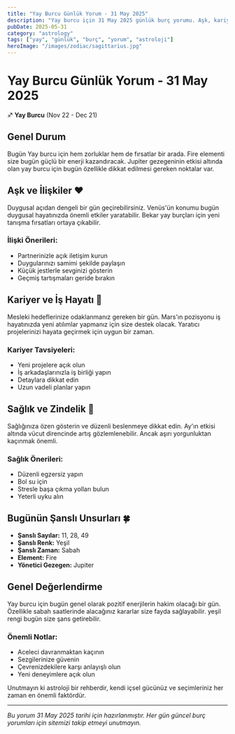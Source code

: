 ```yaml
---
title: "Yay Burcu Günlük Yorum - 31 May 2025"
description: "Yay burcu için 31 May 2025 günlük burç yorumu. Aşk, kariyer, sağlık ve şanslı sayılar."
pubDate: 2025-05-31
category: "astrology"
tags: ["yay", "günlük", "burç", "yorum", "astroloji"]
heroImage: "/images/zodiac/sagittarius.jpg"
---
```


# Yay Burcu Günlük Yorum - 31 May 2025

♐ **Yay Burcu** (Nov 22 - Dec 21)

## Genel Durum

Bugün Yay burcu için hem zorluklar hem de fırsatlar bir arada. Fire elementi size bugün güçlü bir enerji kazandıracak. Jupiter gezegeninin etkisi altında olan yay burcu için bugün özellikle dikkat edilmesi gereken noktalar var.

## Aşk ve İlişkiler ❤️

Duygusal açıdan dengeli bir gün geçirebilirsiniz. Venüs'ün konumu bugün duygusal hayatınızda önemli etkiler yaratabilir. Bekar yay burçları için yeni tanışma fırsatları ortaya çıkabilir.

### İlişki Önerileri:
- Partnerinizle açık iletişim kurun
- Duygularınızı samimi şekilde paylaşın
- Küçük jestlerle sevginizi gösterin
- Geçmiş tartışmaları geride bırakın

## Kariyer ve İş Hayatı 💼

Mesleki hedeflerinize odaklanmanız gereken bir gün. Mars'ın pozisyonu iş hayatınızda yeni atılımlar yapmanız için size destek olacak. Yaratıcı projelerinizi hayata geçirmek için uygun bir zaman.

### Kariyer Tavsiyeleri:
- Yeni projelere açık olun
- İş arkadaşlarınızla iş birliği yapın
- Detaylara dikkat edin
- Uzun vadeli planlar yapın

## Sağlık ve Zindelik 🏥

Sağlığınıza özen gösterin ve düzenli beslenmeye dikkat edin. Ay'ın etkisi altında vücut direncinde artış gözlemlenebilir. Ancak aşırı yorgunluktan kaçınmak önemli.

### Sağlık Önerileri:
- Düzenli egzersiz yapın
- Bol su için
- Stresle başa çıkma yolları bulun
- Yeterli uyku alın

## Bugünün Şanslı Unsurları 🍀

- **Şanslı Sayılar:** 11, 28, 49
- **Şanslı Renk:** Yeşil
- **Şanslı Zaman:** Sabah
- **Element:** Fire
- **Yönetici Gezegen:** Jupiter

## Genel Değerlendirme

Yay burcu için bugün genel olarak pozitif enerjilerin hakim olacağı bir gün. Özellikle sabah saatlerinde alacağınız kararlar size fayda sağlayabilir. yeşil rengi bugün size şans getirebilir.

### Önemli Notlar:
- Aceleci davranmaktan kaçının
- Sezgilerinize güvenin
- Çevrenizdekilere karşı anlayışlı olun
- Yeni deneyimlere açık olun

Unutmayın ki astroloji bir rehberdir, kendi içsel gücünüz ve seçimleriniz her zaman en önemli faktördür.

---

*Bu yorum 31 May 2025 tarihi için hazırlanmıştır. Her gün güncel burç yorumları için sitemizi takip etmeyi unutmayın.*
